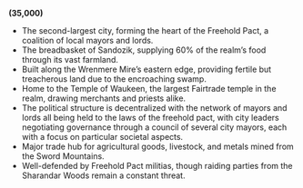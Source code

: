 **(35,000)**

- The second-largest city, forming the heart of the Freehold Pact, a coalition of local mayors and lords.
- The breadbasket of Sandozik, supplying 60% of the realm’s food through its vast farmland.
- Built along the Wrenmere Mire’s eastern edge, providing fertile but treacherous land due to the encroaching swamp.
- Home to the Temple of Waukeen, the largest Fairtrade temple in the realm, drawing merchants and priests alike.
- The political structure is decentralized with the network of mayors and lords all being held to the laws of the freehold pact, with city leaders negotiating governance through a council of several city mayors, each with a focus on particular societal aspects.
- Major trade hub for agricultural goods, livestock, and metals mined from the Sword Mountains.
- Well-defended by Freehold Pact militias, though raiding parties from the Sharandar Woods remain a constant threat.